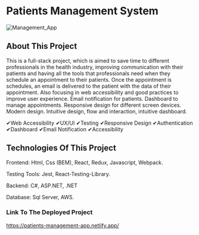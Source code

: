  # Patients Management System

![Management_App](https://github.com/JuanJefry23/Health_Management_App/assets/57572366/65a0f749-6394-4758-acd1-96a2719402fa)

## About This Project

This is a full-stack project, which is aimed to save time to different professionals in the health industry, improving communication with their patients and having all the tools that professionals need when they schedule an appointment to their patients. Once the appointment is schedules, an email is delivered to the patient with the data of their appointment.
Also focusing in web accessibility and good practices to improve user experience. Email notification for patients. Dashboard to manage appointments. Responsive design for different screen devices. Modern design. Intuitive design, flow and interaction, intuitive dashboard.

✔Web Accessibility  ✔UX/UI  ✔Testing ✔Responsive Design  ✔Authentication  ✔Dashboard  ✔Email Notification ✔Accessibility

## Technologies Of This Project

Frontend: Html, Css (BEM), React, Redux, Javascript, Webpack. 

Testing Tools: Jest, React-Testing-Library.

Backend: C#, ASP.NET, .NET

Database: Sql Server, AWS.

### Link To The Deployed Project
https://patients-management-app.netlify.app/
